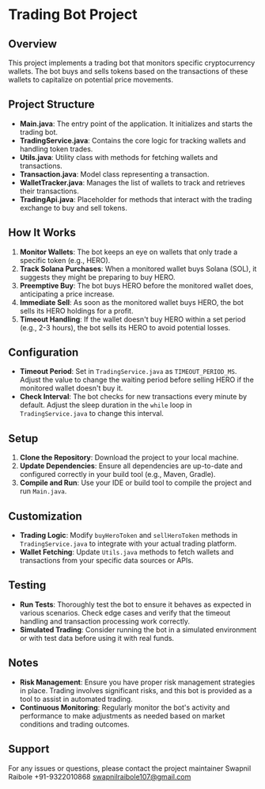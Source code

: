 # Trading Bot Project

## Overview
This project implements a trading bot that monitors specific cryptocurrency wallets. The bot buys and sells tokens based on the transactions of these wallets to capitalize on potential price movements.

## Project Structure
- **Main.java**: The entry point of the application. It initializes and starts the trading bot.
- **TradingService.java**: Contains the core logic for tracking wallets and handling token trades.
- **Utils.java**: Utility class with methods for fetching wallets and transactions.
- **Transaction.java**: Model class representing a transaction.
- **WalletTracker.java**: Manages the list of wallets to track and retrieves their transactions.
- **TradingApi.java**: Placeholder for methods that interact with the trading exchange to buy and sell tokens.

## How It Works
1. **Monitor Wallets**: The bot keeps an eye on wallets that only trade a specific token (e.g., HERO).
2. **Track Solana Purchases**: When a monitored wallet buys Solana (SOL), it suggests they might be preparing to buy HERO.
3. **Preemptive Buy**: The bot buys HERO before the monitored wallet does, anticipating a price increase.
4. **Immediate Sell**: As soon as the monitored wallet buys HERO, the bot sells its HERO holdings for a profit.
5. **Timeout Handling**: If the wallet doesn't buy HERO within a set period (e.g., 2-3 hours), the bot sells its HERO to avoid potential losses.

## Configuration
- **Timeout Period**: Set in `TradingService.java` as `TIMEOUT_PERIOD_MS`. Adjust the value to change the waiting period before selling HERO if the monitored wallet doesn't buy it.
- **Check Interval**: The bot checks for new transactions every minute by default. Adjust the sleep duration in the `while` loop in `TradingService.java` to change this interval.

## Setup
1. **Clone the Repository**: Download the project to your local machine.
2. **Update Dependencies**: Ensure all dependencies are up-to-date and configured correctly in your build tool (e.g., Maven, Gradle).
3. **Compile and Run**: Use your IDE or build tool to compile the project and run `Main.java`.

## Customization
- **Trading Logic**: Modify `buyHeroToken` and `sellHeroToken` methods in `TradingService.java` to integrate with your actual trading platform.
- **Wallet Fetching**: Update `Utils.java` methods to fetch wallets and transactions from your specific data sources or APIs.

## Testing
- **Run Tests**: Thoroughly test the bot to ensure it behaves as expected in various scenarios. Check edge cases and verify that the timeout handling and transaction processing work correctly.
- **Simulated Trading**: Consider running the bot in a simulated environment or with test data before using it with real funds.

## Notes
- **Risk Management**: Ensure you have proper risk management strategies in place. Trading involves significant risks, and this bot is provided as a tool to assist in automated trading.
- **Continuous Monitoring**: Regularly monitor the bot's activity and performance to make adjustments as needed based on market conditions and trading outcomes.

## Support
For any issues or questions, please contact the project maintainer
Swapnil Raibole 
+91-9322010868
swapnilraibole107@gmail.com

